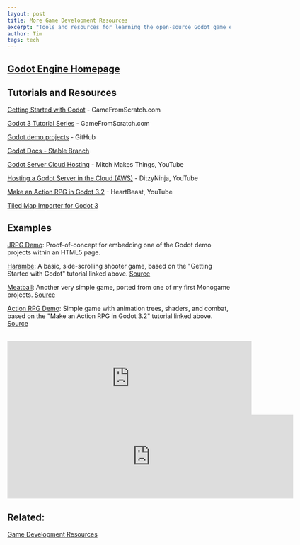 ```yaml
---
layout: post
title: More Game Development Resources
excerpt: "Tools and resources for learning the open-source Godot game engine."
author: Tim
tags: tech
---
```


## [Godot Engine Homepage](https://godotengine.org/)

## Tutorials and Resources  
[Getting Started with Godot](https://devga.me/tutorials/godot2d/) - GameFromScratch.com

[Godot 3 Tutorial Series](https://gamefromscratch.com/godot-3-tutorial-series-index/) - GameFromScratch.com

[Godot demo projects](https://github.com/godotengine/godot-demo-projects) - GitHub

[Godot Docs - Stable Branch](https://docs.godotengine.org/en/stable/index.html)

[Godot Server Cloud Hosting](https://www.youtube.com/watch?v=xl3ddqsh6VM) - Mitch Makes Things, YouTube

[Hosting a Godot Server in the Cloud (AWS)](https://www.youtube.com/watch?v=JayV9FDJ2gQ) - DitzyNinja, YouTube

[Make an Action RPG in Godot 3.2](https://www.youtube.com/playlist?list=PL9FzW-m48fn2SlrW0KoLT4n5egNdX-W9a) - HeartBeast, YouTube

[Tiled Map Importer for Godot 3](https://godotengine.org/asset-library/asset/158)

## Examples  
[JRPG Demo](/godot/jrpg-demo/index.html): Proof-of-concept for embedding one of the Godot demo projects within an HTML5 page.

[Harambe](/godot/harambe/index.html): A basic, side-scrolling shooter game, based on the "Getting Started with Godot" tutorial linked above. [Source](https://github.com/timburr1/harambe)

[Meatball](/godot/meatball/index.html): Another very simple game, ported from one of my first Monogame projects. [Source](https://github.com/timburr1/meatball)

[Action RPG Demo](/godot/action-rpg/index.html): Simple game with animation trees, shaders, and combat, based on the "Make an Action RPG in Godot 3.2" tutorial linked above. [Source](https://github.com/timburr1/action-rpg-demo)  

<br />
<iframe src="https://itch.io/embed/1753822?bg_color=151619&amp;fg_color=c1cdda&amp;link_color=2689ff&amp;border_color=3BA55C" width="552" height="167" frameborder="0"><a href="https://hoodmentality.itch.io/barkelona">Barkelona by Hood Mentality Software Studio</a></iframe>
<br>
<iframe src="https://store.steampowered.com/widget/2434300/" frameborder="0" width="646" height="190"></iframe>

## Related:  
[Game Development Resources](/2022/06/14/game-dev.html)
